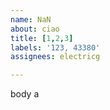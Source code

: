 ```yaml
---         
name: NaN
about: ciao
title: [1,2,3]
labels: '123, 43380'
assignees: electricg

---         
```


body a
